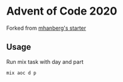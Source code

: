 # Advent of Code 2020

Forked from [mhanberg's starter](https://github.com/mhanberg/advent-of-code-elixir-starter)
## Usage

Run mix task with day and part

```bash
mix aoc d p
```
